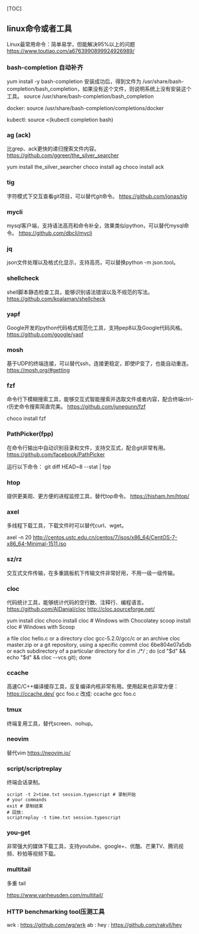 <!-- toc -->
[TOC]
## linux命令或者工具
Linux最常用命令：简单易学，但能解决95%以上的问题
https://www.toutiao.com/a6763990899924926989/

### bash-completion 自动补齐
yum install -y bash-completion
安装成功后，得到文件为 /usr/share/bash-completion/bash_completion，如果没有这个文件，则说明系统上没有安装这个工具。
source /usr/share/bash-completion/bash_completion

docker:
source /usr/share/bash-completion/completions/docker

kubectl:
source <(kubectl completion bash)

### ag (ack)
比grep、ack更快的递归搜索文件内容。
https://github.com/ggreer/the_silver_searcher

yum install the_silver_searcher
choco install ag
choco install ack

### tig
字符模式下交互查看git项目，可以替代git命令。
https://github.com/jonas/tig

### mycli
mysql客户端，支持语法高亮和命令补全，效果类似ipython，可以替代mysql命令。
https://github.com/dbcli/mycli

### jq
json文件处理以及格式化显示，支持高亮，可以替换python -m json.tool。

### shellcheck
shell脚本静态检查工具，能够识别语法错误以及不规范的写法。
https://github.com/koalaman/shellcheck

### yapf
Google开发的python代码格式规范化工具，支持pep8以及Google代码风格。
https://github.com/google/yapf

### mosh
基于UDP的终端连接，可以替代ssh，连接更稳定，即使IP变了，也能自动重连。
https://mosh.org/#getting

### fzf
命令行下模糊搜索工具，能够交互式智能搜索并选取文件或者内容，配合终端ctrl-r历史命令搜索简直完美。
https://github.com/junegunn/fzf

choco install fzf

### PathPicker(fpp)
在命令行输出中自动识别目录和文件，支持交互式，配合git非常有用。
https://github.com/facebook/PathPicker


运行以下命令：
git diff HEAD~8 --stat | fpp

### htop
提供更美观、更方便的进程监控工具，替代top命令。
https://hisham.hm/htop/

### axel
多线程下载工具，下载文件时可以替代curl、wget。

axel -n 20 http://centos.ustc.edu.cn/centos/7/isos/x86_64/CentOS-7-x86_64-Minimal-1511.iso

### sz/rz
交互式文件传输，在多重跳板机下传输文件非常好用，不用一级一级传输。

### cloc
代码统计工具，能够统计代码的空行数、注释行、编程语言。
https://github.com/AlDanial/cloc
http://cloc.sourceforge.net/

yum install cloc
choco install cloc                     # Windows with Chocolatey
scoop install cloc                     # Windows with Scoop


a file
cloc hello.c
or  a directory
cloc gcc-5.2.0/gcc/c
or  an archive
cloc master.zip
or a git repository, using a specific commit
cloc 6be804e07a5db
or each subdirectory of a particular directory
for d in ./*/ ; do (cd "$d" && echo "$d" && cloc --vcs git); done

### ccache
高速C/C++编译缓存工具，反复编译内核非常有用。使用起来也非常方便：
https://ccache.dev/
gcc foo.c
改成:
ccache gcc foo.c

### tmux
终端复用工具，替代screen、nohup。

### neovim
替代vim
https://neovim.io/

### script/scriptreplay
终端会话录制。
```
script -t 2>time.txt session.typescript # 录制开始
# your commands
exit # 录制结束
# 回放:
scriptreplay -t time.txt session.typescript
```
### you-get
非常强大的媒体下载工具，支持youtube、google+、优酷、芒果TV、腾讯视频、秒拍等视频下载。

### multitail
多重 tail

https://www.vanheusden.com/multitail/

### HTTP benchmarking tool压测工具
wrk : https://github.com/wg/wrk
ab : 
hey : https://github.com/rakyll/hey